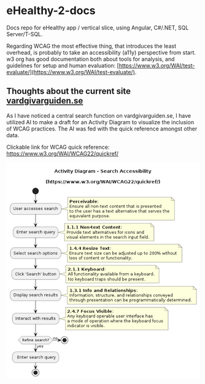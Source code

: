 # eHealthy-2-docs
Docs repo for eHealthy app / vertical slice, using Angular, C#/.NET, SQL Server/T-SQL.

Regarding WCAG the most effective thing, that introduces the least overhead, is probably to take an accessibility (a11y) perspective from start. w3 org has good documentation both about tools for analysis, and guidelines for setup and human evaluation: [https://www.w3.org/WAI/test-evaluate/](https://www.w3.org/WAI/test-evaluate/).

## Thoughts about the current site [vardgivarguiden.se](https://vardgivarguiden.se/)
As I have noticed a central search function on vardgivarguiden.se, I have utilized AI to make a draft for an Activity Diagram to visualize the inclusion of WCAG practices. The AI was fed with the quick reference amongst other data.

Clickable link for WCAG quick reference:\
<a href="https://www.w3.org/WAI/WCAG22/quickref/" target="_blank">https://www.w3.org/WAI/WCAG22/quickref/</a>

![activity diagram for search functionality](image.png)
